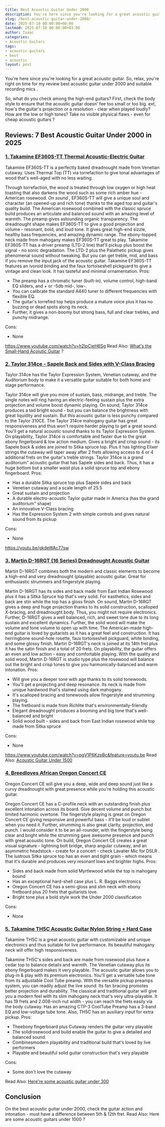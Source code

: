 ```yaml
---
title: Best Acoustic Guitar Under 2000
description: You're here since you're looking for a great acoustic guitar. So, relax, you're right on time for my review best acoustic guitar under 2000 and suitable...
slug: /best-acoustic-guitar-under-2000/
date: 2025-07-10 00:00:00+00:00
lastmod: 2025-07-10 00:00:00+03:00
author: Isaac
categories:
- Acoustic Guitars
tags:
- acoustic-guitars
- best
- acoustic
layout: post
---
```

You're here since you're looking for a great acoustic guitar. So, relax, you're right on time for my review best acoustic guitar under 2000 and suitable
recording mics
.

So, what do you check among the high-end guitars? First, check the body style to ensure that the acoustic guitar doesn' fee too small or too big.
ext, how's the guitar's projection or a resolution - clear when played loudly? How are the low or high tones? Take no visible physical flaws - even for
cheap acoustic guitars
?
## Reviews: 7 Best Acoustic Guitar Under 2000 in 2025
### [1. Takamine EF360S-TT Thermal Acoustic-Electric Guitar](https://www.amazon.com/dp/B01AYFA06Y/?tag=p-policy-20)
Takamine EF360S-TT is a perfectly baked dreadnought made from Venetian cutaway. Uses Thermal Top (TT) via torrefaction to give tonal advantages of wood that's well-aged with no less waiting.

Through torrefaction, the wood is treated through low oxygen or high heat toasting that also darkens the wood such as some rich amber hue - American rosewood.
*On sound*
, EF360S-TT will give a unique soul and character (an opened-up and rich tone) thanks to the aged top and guitar's quality build.
The American rosewood combined with the classic spruce build produces an articulate and balanced sound with an amazing level of warmth. The preamp gives astounding organic transparency.
The dreadnought shape makes EF360S-TT to give a good projection and volume - resonant, bold, and loud tone. It gives great high-end sizzle, healthy bass frequencies, and amazing dynamic range.
The ebony-topped neck made from mahogany makes EF360S-TT great to play. Takamine EF360S-TT has a driver preamp (LTD-2 line) that'll pickup plus boost the signal - no sonic degradation.
The LTD-2 plus the Palathetic pickup gives phenomenal sound without tweaking. But you can get treble, mid, and bass if you remove the input jack of the acoustic guitar.
Takamine EF360S-TT features an ivoroid binding and the faux tortoiseshell pickguard to give a vintage and clean look. It has tasteful and minimal ornamentation.
Pros:
- The preamp has a chromatic tuner (built-in), volume control, high-band EQ sliders, and + or -5db mid-, low-.
- You can calibrate the standard A440 tuner to different frequencies with flexible EQ.
- The guitar's torrefied top helps produce a mature voice plus it has no buzzing or dead spots along its neck.
- Further, it gives a non-boomy but strong bass, full and clear trebles, and punchy midrange.

Cons:
- None

https://www.youtube.com/watch?v=h2IpCieH6Sg
Read Also:
[What's the Small-Hand Acoiutic Guitar](https://pestpolicy.com/best-acoustic-guitar-for-small-hands/)
?
### [2. Taylor 314ce - Sapele Back and Sides with V-Class Bracing](https://www.amazon.com/dp/B07F7P4L9K/?tag=p-policy-20)
Taylor 314ce has the Taylor Expression System, Venetian cutaway, and the Auditorium body to make it a versatile guitar suitable for both home and stage performance.

Taylor 314ce will give you more of sustain, bass, midrange, and treble. The single notes will ring having an electric-feeling sustain plus the extra projection and volume boost dynamic playing.
On sound, Taylor 314ce produces a tad bright sound - but you can balance the brightness with great liquidity and sustain. But this acoustic guitar is less punchy compared to the Taylor 310CE.
The Taylor 314ce mahogany guitar has great responsiveness and thus won't require harder playing to get a great sound. You'll get a natural acoustic sound thanks to its Taylor Expression System.
On playability, Taylor 314ce is comfortable and faster due to the great ebony fingerboard & low action medium. Gives a bright and crisp sound - its Sapele back & sides are joined to Sitka spruce top.
Plus it has lighting Elixer strings the cutaway will taper away after 2 frets allowing access to 4 or 4 additional frets on the guitar's treble strings.
Taylor 314ce is a grand auditorium" acoustic guitar that has Sapele sides and back. Thus, it has a huge bottom but a smaller waist plus a solid spruce top and ebony fingerboard.
Pros:
- Has a durable Sitka spruce top plus Sapele sides and back
- Venetian cutaway and a scale length of 25.5
- Great sustain and projection
- A durable electro-acoustic Taylor guitar made in America (has the grand auditorium" shape)
- An innovative V-Class bracing
- Has the Expression System 2 with simple controls and gives natural sound from its pickup

Cons:
- None

https://youtu.be/gkdeWAc77sw
### [3. Martin D-16RGT (16 Series) Dreadnought Acoustic Guitar](https://www.amazon.com/dp/B001R2JRFY/?tag=p-policy-20)
Martin D-16RGT combines both the modern and classic elements to become a high-end and very dreadnought (playable) acoustic guitar. Great for enthusiastic strummers and fingerstyle playing.

Martin D-16RGT has its sides and back made from East Indian Rosewood plus it has a Sitka Spruce top that's very solid. For easthetics, sides and back are stin while the top has a gloss finish.
On sound, Martin D-16RGT gives a deep and huge projection thanks to its solid construction, scalloped X-bracing, and dreadnought body. Thus, you might not require electronics.
Further, D-16RGT gives a well balanced, rich, and sweet tone due to its long sustain and excellent dynamics. Further, the solid wood will make the volume and tone volume to open up with time.
The American-made high-end guitar is loved by guitarists as it has a great feel and construction. It has herringbone sound-hole rosette, faux tortoiseshell pickguard, white binding, and some glossy finish.
Martin D-16RGT's neck is joined at its 14th fret plus it has the satin finish and a total of 20 frets. On playability, the guitar offers an even and low action - easy and comfortable playing.
With the quality and solid wood, Martin D-16RGT is studio type plus the rosewood will balance out the bright and crisp tones to give you harmonically-balanced and warm intonation.
Pros:
- Will give you a deeper tone with age thanks to its solid tonewoods.
- You'll get a projecting and deep resonance. Its neck is made from unique hardwood that's stained using dark mahogany.
- It's scalloped bracing and tonewoods allow fingerstyle and strumming playing.
- The fretboard is made from Richlite that's environmentally-friendly
- Elegant dreadnought produces a booming and big tone that's well-balanced and bright
- Solid wood built - sides and back from East Indian rosewood while top made from Sitka spruce

Cons:
- None

https://www.youtube.com/watch?v=pgV1P6KzpBc&feature=youtu.be
Read Also:
[Acoustic Guitar Under 1500](https://pestpolicy.com/best-acoustic-guitar-under-1500/)
### [4. Breedloves African Oregon Concert CE](https://www.amazon.com/dp/B01MTFVZTL/?tag=p-policy-20)
Oregon Concert CE will give you a deep, wide and deep sound just like a curvy dreadnought with great presence while you're holding this acoustic guitar.

Oregon Concert CE has a C-profile neck with an outstanding finish plus excellent intonation across its board. Give decent volume and punch but limited harmonic overtone.
The fingerstyle playing is great on Oregon Concert CE giving responsive and powerful bass - it'll be loud or sublet when you need it. Further, strumming is also great clarity, projection, and punch.
I would consider it to be an all-rounder, with the fingerstyle being clear and bright while the strumming gave awesome presence and punch with great acoustic tone.
On build, Oregon Concert CE creates a great visual signature - lightning bolt bridge, sharp angular cutaway, and an asymmetric headstock - create for a concert - check
Lavalier Mic for DSLR
.
The lustrous Sitka spruce top has an even and tight grain - which means that it's durable and produces very resonant lows and brighter highs.
Pros:
- Sides and back made from solid Myrtlewood while the top is mahogany bound
- Has an exceptional hard-shell case plus L. R. Baggs electronics
- Oregon Concert CE has a semi-gloss and slim neck with ebony fretboard plus 20 frets that guitarists love.
- Bright tone plus a bold style work the Under 2000 classification

Cons:
- None

### [5. Takamine TH5C Acoustic Guitar Nylon String + Hard Case](https://www.amazon.com/dp/B01CF0WAR8/?tag=p-policy-20)
Takamine TH5C is a great acoustic guitar with customizable and unique electronics and thus suitable for live performance. Its beautiful mahogany neck will offer high responsiveness.

Takamine TH5C's sides and back are made from rosewood plus have a cedar top to balance details and warmth. The Venetian cutaway plus its ebony fingerboard makes it very playable.
The acoustic guitar allows you to plug-in & play with its premium electronics. You'll get a versatile tube tone from its adjustable Cool Tube preamp.
With the versatile
pickup preamps system, you can readily adjust the live sound. Its fan bracing promotes better projection and durability.
The classical and traditional guitar will give you a modern feel with its slim mahogany neck that's very ultra-playable. It has 19 frets and 2.008-inch nut width - you can reach the frets easily via the body cutaway.
Has an amazing CTP-3 CoolTube Preamp has a 3-band EQ and low-voltage tube tone. Also, TH5C has an auxiliary input for extra pickup.
Pros:
- Theebony fingerboard plus Cutaway renders the guitar very playable
- The solidrosewood and build enable the guitar to give a detailed and balanced sound.
- Combinesmodern playability and traditional build that's loved by live performers
- Playable and beautiful solid guitar construction that's very playable

Cons:
- Some don't love the cutaway

Read Also:
[Here're some acoustic guitar under 300](https://pestpolicy.com/best-acoustic-guitar-under-300/)
## Conclusion
On the best acoustic guitar under 2000, check the guitar action and intonation - must have a difference between 5th & 12th fret. Read Also: Here are
some acoustic guitars under 1000
?
